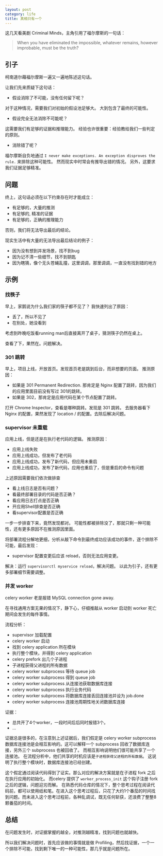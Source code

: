 ```yaml
---
layout: post
category: life
title: 真相只有一个
---
```


这几天看美剧 Criminal Minds，主角引用了福尔摩斯的一句话：

> When you have eliminated the impossible, whatever remains, however improbable, must be the truth?

## 引子

柯南道尔藉福尔摩斯一遍又一遍地陈述这句话。

让我们先来质疑下这句话：

- 假设消除了不可能，没有任何留下呢？

对于这种情况，需要我们对初始的假设池足够大。
大到包含了最终的可能性。

- 假设完全无法消除不可能呢？

这需要我们有足够的证据和推理能力。
经验也许很重要：经验教给我们一些判定的原则。

- 消除错了呢？

福尔摩斯自负地通过 `I never make exceptions. An exception disproves the rule.` 来排除这种可能性。
然而现实中时常会有推导出错的情况。
另外，这要求我们证据足够精准。

## 问题

终上，这句话必须在以下约束存在时才能成立：

- 有足够的，大量的推测
- 有足够的, 精准的证据
- 有足够的，正确的推理能力

否则，我们将无法导出最后的结论。

现实生活中有大量的无法导出最后结论的例子：

- 因为没有想到并发场景，找不到bug
- 因为记不清一些细节，找不到钥匙
- 因为瞎猜，像个无头苍蝇乱撞，这里调调，那里调调，一直没有找到错的地方

## 示例

### 找筷子

早上，家鹅说为什么我们家的筷子都不见了？
我快速列出了原因：

- 丢了，所以不见了
- 在别处，她没看到

考虑到昨晚吃饭看running man后直接离开了桌子，猜测筷子仍然在桌上。

查看了下，果然在。问题解决。

### 301 跳转

早上，项目上线，开放首页。发现首页老是跳到后台，而非想要的页面。
推测原因：

- 如果是 301 Permanent Redirection. 那肯定是 Nginx 配置了跳转，因为我们的应用里面目前没有写过 301的跳转。
- 如果是 302，那肯定是应用代码在某个节点配置了跳转。

打开 Chrome Inspector，查看是哪种跳转。发现是 301 跳转。
去服务器看下 Nginx 的配置，果然发现了 location / 的配置。去除后解决问题。

### supervisor 未重载

应用上线，但是还是在执行老代码的逻辑。
推测原因：

- 应用上线失败
- 应用上线成功，但发布了老代码
- 应用上线成功，发布了新代码，但应用未重启
- 应用上线成功，发布了新代码，应用也重启了，但是重启的命令有问题

上述原因需要我们依次做排查

- 看上线日志是否有问题？
- 看最终部署目录的代码是否正确？
- 看应用日志打点是否正确
- 开应用Shell排查是否正确
- 看supervisor配置是否正确

一步一步排查下来，竟然发现都对。
可能性都被排除没了，那就只剩一种可能性，还有更多原因不在推测原因里面。

将部署流程分解地更细，分析从敲下命令到最终成功应该成功的事件，逐个排除不可能，最后发现：

- supervisor 配置变更后应该 reload，否则无法应用变更。

解决：运行 `supervisorctl myservice reload`，解决问题。
以此为引子，还有更多部署细节需要调整。

### 并发 worker

celery worker 老是报错 MySQL connection gone away.

在寻找通用方案无果的情况下，静下心，仔细推敲从 worker 启动到 worker 死亡期间会发生的每件事情。

流程分析：

- supervisor 加载配置
- celery worker 启动
- 找到 celery application 所在模块
- 执行整个模块，并得到 celery application
- celery prefork 出几个子进程
- 子进程获得父进程的所有数据
- celery worker subprocess 等待 queue job
- celery worker subprocess 得到 queue job
- celery worker subprocess 从连接池获取数据库连接
- celery worker subprocess 执行业务代码
- celery worker subprocess 将数据库连接丢回连接池并设为 job.done
- celery worker subprocess 连接池周期性地关闭数据库连接

证据：

- 总共开了4个worker，一段时间后后同时报错3个。
- ...

证据总是很多的，在注意到上述证据后，我们假定是 celery worker subprocess 数据库连接池是会相互影响的。这可以解释一个 subprocess 回收了数据库连接，另外三个 subprocess 也被回收了。
而相互影响说明他们很可能共享了一个连接池。
在流程分析中，他们共享的时机应该是`子进程获得父进程的所有数据`。
这说明了执行整个模块时，数据库连接池已经创建。

这个假定通过阅读代码得到了证实。那么对应的解决方案就是在子进程 fork 之后在执行应用的初始化。
而celery 提供了 `worker_process_init` 这个钩子注册 fork 之后的逻辑，问题迎刃而解。
在熟悉代码仓库的情况下，整个思考过程在阅读代码前，都可以使用纸和笔。在进入这个思考过程后，只花了大约1个番茄的时间找到问题。而未进入这个思考过程前，各种乱调试，既无任何斩获，还浪费了整整8颗番茄的时间。

## 总结

在问题发生时，对证据掌握的越全，对推测越精准，找到问题也就越快。

所以我们解决问题时，首先应该做的事情就是做 Profiling，然后找证据，一个一个排除不可能，找到剩下唯一的一种可能性，那几乎就是问题所在。


